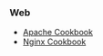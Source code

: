 ### Web

* [Apache Cookbook](https://www.askapache.com/s/s.askapache.net/pdf/Apache_Cookbook_2e_QC1.pdf)
* [Nginx Cookbook](https://www.nginx.com/resources/library/complete-nginx-cookbook/)
